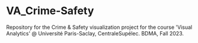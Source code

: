 # VA_Crime-Safety
Repository for the Crime &amp; Safety visualization project for the course 'Visual Analytics' @ Université Paris-Saclay, CentraleSupélec. BDMA, Fall 2023.
